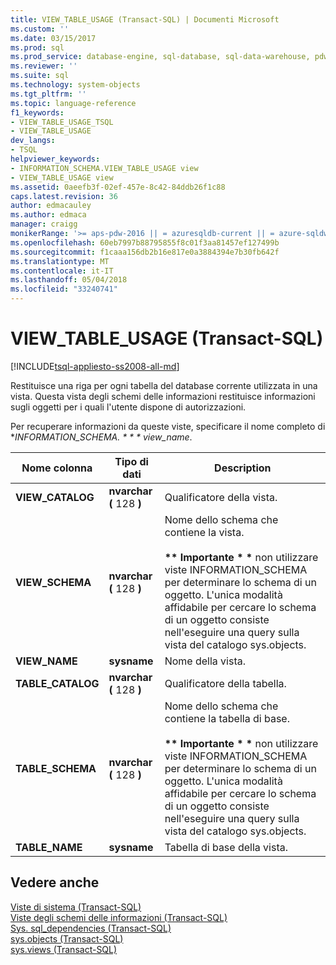 ```yaml
---
title: VIEW_TABLE_USAGE (Transact-SQL) | Documenti Microsoft
ms.custom: ''
ms.date: 03/15/2017
ms.prod: sql
ms.prod_service: database-engine, sql-database, sql-data-warehouse, pdw
ms.reviewer: ''
ms.suite: sql
ms.technology: system-objects
ms.tgt_pltfrm: ''
ms.topic: language-reference
f1_keywords:
- VIEW_TABLE_USAGE_TSQL
- VIEW_TABLE_USAGE
dev_langs:
- TSQL
helpviewer_keywords:
- INFORMATION_SCHEMA.VIEW_TABLE_USAGE view
- VIEW_TABLE_USAGE view
ms.assetid: 0aeefb3f-02ef-457e-8c42-84ddb26f1c88
caps.latest.revision: 36
author: edmacauley
ms.author: edmaca
manager: craigg
monikerRange: '>= aps-pdw-2016 || = azuresqldb-current || = azure-sqldw-latest || >= sql-server-2016 || = sqlallproducts-allversions'
ms.openlocfilehash: 60eb7997b88795855f8c01f3aa81457ef127499b
ms.sourcegitcommit: f1caaa156db2b16e817e0a3884394e7b30fb642f
ms.translationtype: MT
ms.contentlocale: it-IT
ms.lasthandoff: 05/04/2018
ms.locfileid: "33240741"
---
```

# <a name="viewtableusage-transact-sql"></a>VIEW_TABLE_USAGE (Transact-SQL)
[!INCLUDE[tsql-appliesto-ss2008-all-md](../../includes/tsql-appliesto-ss2008-all-md.md)]

  Restituisce una riga per ogni tabella del database corrente utilizzata in una vista. Questa vista degli schemi delle informazioni restituisce informazioni sugli oggetti per i quali l'utente dispone di autorizzazioni.  
  
 Per recuperare informazioni da queste viste, specificare il nome completo di **INFORMATION_SCHEMA. * * * view_name*.  
  
|Nome colonna|Tipo di dati|Description|  
|-----------------|---------------|-----------------|  
|**VIEW_CATALOG**|**nvarchar (** 128 **)**|Qualificatore della vista.|  
|**VIEW_SCHEMA**|**nvarchar (** 128 **)**|Nome dello schema che contiene la vista.<br /><br /> **\*\* Importante \* \***  non utilizzare viste INFORMATION_SCHEMA per determinare lo schema di un oggetto. L'unica modalità affidabile per cercare lo schema di un oggetto consiste nell'eseguire una query sulla vista del catalogo sys.objects.|  
|**VIEW_NAME**|**sysname**|Nome della vista.|  
|**TABLE_CATALOG**|**nvarchar (** 128 **)**|Qualificatore della tabella.|  
|**TABLE_SCHEMA**|**nvarchar (** 128 **)**|Nome dello schema che contiene la tabella di base.<br /><br /> **\*\* Importante \* \***  non utilizzare viste INFORMATION_SCHEMA per determinare lo schema di un oggetto. L'unica modalità affidabile per cercare lo schema di un oggetto consiste nell'eseguire una query sulla vista del catalogo sys.objects.|  
|**TABLE_NAME**|**sysname**|Tabella di base della vista.|  
  
## <a name="see-also"></a>Vedere anche  
 [Viste di sistema &#40;Transact-SQL&#41;](http://msdn.microsoft.com/library/35a6161d-7f43-4e00-bcd3-3091f2015e90)   
 [Viste degli schemi delle informazioni &#40;Transact-SQL&#41;](~/relational-databases/system-information-schema-views/system-information-schema-views-transact-sql.md)   
 [Sys. sql_dependencies &#40;Transact-SQL&#41;](../../relational-databases/system-catalog-views/sys-sql-dependencies-transact-sql.md)   
 [sys.objects &#40;Transact-SQL&#41;](../../relational-databases/system-catalog-views/sys-objects-transact-sql.md)   
 [sys.views &#40;Transact-SQL&#41;](../../relational-databases/system-catalog-views/sys-views-transact-sql.md)  
  
  
